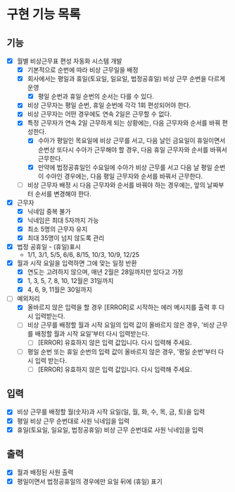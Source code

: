 # 구현 기능 목록
## 기능
- [x] 월별 비상근무표 편성 자동화 시스템 개발
  - [x] 기본적으로 순번에 따라 비상 근무일을 배정
  - [x] 회사에서는 평일과 휴일(토요일, 일요일, 법정공휴일) 비상 근무 순번을 다르게 운영
    - [x] 평일 순번과 휴일 순번의 순서는 다를 수 있다.
  - [x] 비상 근무자는 평일 순번, 휴일 순번에 각각 1회 편성되어야 한다.
  - [x] 비상 근무자는 어떤 경우에도 연속 2일은 근무할 수 없다.
  - [x] 특정 근무자가 연속 2일 근무하게 되는 상황에는, 다음 근무자와 순서를 바꿔 편성한다.
    - [x] 수아가 평일인 목요일에 비상 근무를 서고, 다음 날인 금요일이 휴일이면서 순번상 또다시 수아가 근무해야 할 경우,
      다음 휴일 근무자와 순서를 바꿔서 근무한다.
    - [x] 만약에 법정공휴일인 수요일에 수아가 비상 근무를 서고 다음 날 평일 순번이 수아인 경우에는,
      다음 평일 근무자와 순서를 바꿔서 근무한다.
  - [ ] 비상 근무자 배정 시 다음 근무자와 순서를 바꿔야 하는 경우에는, 앞의 날짜부터 순서를 변경해야 한다.
- [x] 근무자
  - [x] 닉네임 중복 불가
  - [x] 닉네임은 최대 5자까지 가능
  - [x] 최소 5명의 근무자 유지
  - [x] 최대 35명이 넘지 않도록 관리
- [x] 법정 공휴일 - (휴일)표시
  - 1/1, 3/1, 5/5, 6/6, 8/15, 10/3, 10/9, 12/25
- [x] 월과 시작 요일을 입력하면 그에 맞는 일정 반환
  - [x] 연도는 고려하지 않으며, 매년 2월은 28일까지만 있다고 가정
  - [x] 1, 3, 5, 7, 8, 10, 12월은 31일까지
  - [x] 4, 6, 9, 11월은 30일까지
- [ ] 예외처리
  - [x] 올바르지 않은 입력을 할 경우 [ERROR]로 시작하는 에러 메시지를 출력 후 다시 입력받는다.
  - [ ] 비상 근무를 배정할 월과 시작 요일의 입력 값이 올바르지 않은 경우, '비상 근무를 배정할 월과 시작 요일'부터 다시 입력받는다.
    - [ ] [ERROR] 유효하지 않은 입력 값입니다. 다시 입력해 주세요.
  - [ ] 평일 순번 또는 휴일 순번의 입력 값이 올바르지 않은 경우, '평일 순번'부터 다시 입력 받는다.
    - [ ] [ERROR] 유효하지 않은 입력 값입니다. 다시 입력해 주세요.

## 입력
- [x] 비상 근무를 배정할 월(숫자)과 시작 요일(일, 월, 화, 수, 목, 금, 토)을 입력
- [x] 평일 비상 근무 순번대로 사원 닉네임을 입력
- [x] 휴일(토요일, 일요일, 법정공휴일) 비상 근무 순번대로 사원 닉네임을 입력

## 출력
- [x] 월과 배정된 사원 출력
- [x] 평일이면서 법정공휴일의 경우에만 요일 뒤에 (휴일) 표기
